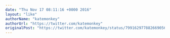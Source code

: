 ```yaml
---
date: "Thu Nov 17 08:11:16 +0000 2016"
layout: "like"
authorName: "katemonkey"
authorUrl: "https://twitter.com/katemonkey"
originalPost: "https://twitter.com/katemonkey/status/799162977882669056"
---
```


